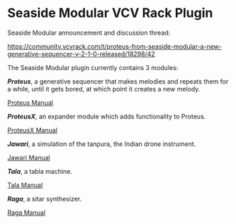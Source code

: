 # Seaside Modular VCV Rack Plugin

Seaside Modular announcement and discussion thread: 

https://community.vcvrack.com/t/proteus-from-seaside-modular-a-new-generative-sequencer-v-2-1-0-released/18298/42

The Seaside Modular plugin currently contains 3 modules: 

***Proteus***, a generative sequencer that makes melodies and repeats them for a while, until it gets bored, at which point it creates a new melody. 

[Proteus Manual](README_PROTEUS.md)

***ProteusX***, an expander module which adds functionality to Proteus. 

[ProteusX Manual](README_PROTEUSX.md)

***Jawari***, a simulation of the tanpura, the Indian drone instrument. 

[Jawari Manual](README_JAWARI.md)

***Tala***, a tabla machine.

[Tala Manual](README_TALA.md)

***Raga***, a sitar synthesizer.

[Raga Manual](README_RAGA.md)